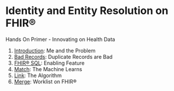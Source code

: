 <!-- .slide: data-background="#111d30" -->

# Identity and Entity Resolution on FHIR® <!-- .element: class="r-fit-text" -->
Hands On Primer - Innovating on Health Data <!-- .element: class="r-fit-text" -->


1. [Introduction](#/02_intro): Me and the Problem
2. [Bad Records](#/03_badrecords): Duplicate Records are Bad
3. [FHIR® SQL](#/04_fhirsql): Enabling Feature
4. [Match](#/05_match): The Machine Learns
5. [Link](#/06_link): The Algorithm
6. [Merge](#/07_merge): Worklist on FHIR®